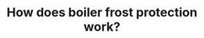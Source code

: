 ---
layout: link
link_url: https://www.boilerguide.co.uk/articles/frost-protection-heating
title: How does boiler frost protection work?
source: Boiler Guide (comparison site)
card: Check your frost arrangements
petal: 
task: 
---